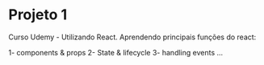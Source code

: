 # Projeto 1

Curso Udemy - Utilizando React.
Aprendendo principais funções do react:

1- components & props
2- State & lifecycle
3- handling events
...

